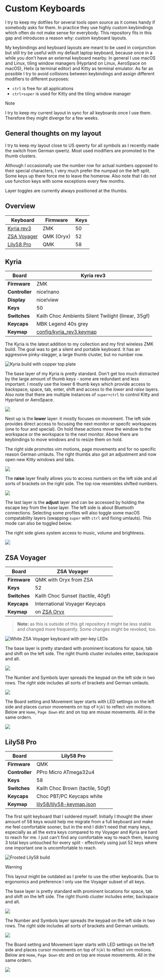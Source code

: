# Custom Keyboards

I try to keep my dotfiles for several tools open source as it comes handy if somebody asks for them.
In practice they use highly custom keybindings which often do not make sense for everybody.
This repository fits in this gap and introduces a reason why: custom keyboard layouts.

My keybindings and keyboard layouts are meant to be used in conjunction but still try be useful with my default laptop keyboard, because once in a while you don't have an external keyboard nearby.
In general I use macOS and Linux, tiling window managers (Hyprland on Linux, AeroSpace on macOS), Helix (a terminal editor) and Kitty as terminal emulator.
As far as possible I try to avoid collisions between keybindings and assign different modifiers to different purposes:

- `ctrl` is free for all applications
- `ctrl+super` is used for Kitty and the tiling window manager

> [!note]
> I try to keep my current layout in sync for all keyboards once I use them. Therefore they might diverge for a few weeks.

## General thoughts on my layout

I try to keep my layout close to US qwerty for all symbols as I recently made the switch from German qwertz. Most used modifiers are promoted to the thumb clusters.

Although I occasionally use the number row for actual numbers opposed to their special characters, I very much prefer the numpad on the left split. Some keys up there force me to leave the homerow. Also note that I do not use function keys with some exceptions every few months.

Layer toggles are currently always positioned at the thumbs.

## Overview

| **Keyboard**            | Firmware   | Keys |
| ----------------------- | ---------- | ---- |
| [Kyria rev3](#Kyria)    | ZMK        | 50   |
| [ZSA Voyager](#Voyager) | QMK (Oryx) | 52   |
| [Lily58 Pro](#Lily58)   | QMK        | 58   |

## Kyria

| **Board**      | Kyria rev3                                             |
| -------------- | ------------------------------------------------------ |
| **Firmware**   | ZMK                                                    |
| **Controller** | nice!nano                                              |
| **Display**    | nice!view                                              |
| **Keys**       | 50                                                     |
| **Switches**   | Kailh Choc Ambients Silent Twilight (linear, 35gf)     |
| **Keycaps**    | MBK Legend 40s grey                                    |
| **Keymap**     | [config/kyria_rev3.keymap](./config/kyria_rev3.keymap) |

The Kyria is the latest addition to my collection and my first wireless ZMK build. The goal was to get a silent and portable keyboard.
It has an aggressive pinky-stagger, a large thumb cluster, but no number row.

![Kyria build with copper top plate](./images/kyria-keyboard.jpeg)

The base layer of my Kyria is pretty standard. Don't get too much distracted by the large amount of thumb keys - some are redundant and less important. I mostly use the lower 6 thumb keys which provide access to backspace, space, tab, enter, shift and access to the _lower_ and _raise_ layers.
Also note that there are multiple instances of `super+ctrl` to control Kitty and Hyprland or AeroSpace.

![](./images/kyria-layer-base.png)

Next up is the **lower** layer: it mostly focuses on movement. The left side provides direct access to focusing the next monitor or specifc workspaces (one to four and special). On hold these actions move the window to the workspace or the workspace to the next monitor. Above there are keybindings to move windows and to resize them on hold.

The right side promotes vim motions, page movements and for no specific reason German umlauts. The right thumbs also got an adjustment and now open new Kitty windows and tabs.

![](./images/kyria-layer-lower.png)

The **raise** layer finally allows you to access numbers on the left side and all sorts of brackets on the right side. The top row resembles shifted numbers.

![](./images/kyria-layer-raise.png)

The last layer is the **adjust** layer and can be accessed by holding the escape key from the base layer. The left side is about Bluetooth connections. Selecting some profiles will also toggle some macOS compatability layers (swapping `super` with `ctrl` and fixing umlauts). This mode can also be toggled below.

The right side gives system access to music, volume and brightness.

![](./images/kyria-layer-adjust.png)

## ZSA Voyager

| **Board**    | ZSA Voyager                                                            |
| ------------ | ---------------------------------------------------------------------- |
| **Firmware** | QMK with Oryx from ZSA                                                 |
| **Keys**     | 52                                                                     |
| **Switches** | Kailh Choc Sunset (tactile, 40gf)                                      |
| **Keycaps**  | International Voyager Keycaps                                          |
| **Keymap**   | on [ZSA Oryx](https://configure.zsa.io/voyager/layouts/YV79Q/latest/0) |

> **Note:** as this is outside of this git repository it might be less stable and changed more frequently. Some changes might be revoked, too.

![White ZSA Voyager keyboard with per-key LEDs](./images/voyager-keyboard.jpeg)

The base layer is pretty standard with prominent locations for space, tab and shift on the left side. The right thumb cluster includes enter, backspace and alt.

![](./images/voyager-layer-base.png)

The Number and Symbols layer spreads the keypad on the left side in two rows. The right side includes all sorts of brackets and German umlauts.

![](./images/voyager-layer-num-sym.png)

The Board setting and Movement layer starts with LED settings on the left side and places cursor movements on top of `hjkl` to reflect vim motions. Below are `Home`, `Page Down` etc and on top are mouse movements. All in the same ordern.

![](./images/voyager-layer-brd-mov.png)

## Lily58 Pro

| **Board**      | Lily58 Pro                                               |
| -------------- | -------------------------------------------------------- |
| **Firmware**   | QMK                                                      |
| **Controller** | PPro Micro ATmega32u4                                    |
| **Keys**       | 58                                                       |
| **Switches**   | Kailh Choc Brown (tactile, 50gf)                         |
| **Keycaps**    | Choc PBT/PC Keycaps white                                |
| **Keymap**     | [lily58/lily58-keymap.json](./config/lily58-keymap.json) |

The first split keyboard that I soldered myself. Initially I thought the sheer amount of 58 keys would help me migrate from a full keyboard and make me feel comfortable sooner, but in the end I didn't need that many keys, especially as all the extra keys compared to my Voyager and Kyria are hard to reach for me. I just can't find any comfortable way to reach them, leaving 3 total keys untouched for every split - effectively using just 52 keys where one important one is uncomfortable to reach.

![Frosted Lily58 build](./images/lily58-keyboard.jpeg)

> [!warning]
> This layout might be outdated as I prefer to use the other keyboards. Due to ergonomics and preference I only use the Voyager subset of all keys.

The base layer is pretty standard with prominent locations for space, tab and shift on the left side. The right thumb cluster includes enter, backspace and alt.

![](./images/lily58-layer-base.png)

The Number and Symbols layer spreads the keypad on the left side in two rows. The right side includes all sorts of brackets and German umlauts.

![](./images/lily58-layer-num-sym.png)

The Board setting and Movement layer starts with LED settings on the left side and places cursor movements on top of `hjkl` to reflect vim motions. Below are `Home`, `Page Down` etc and on top are mouse movements. All in the same ordern.

![](./images/lily58-layer-brd-mov.png)
